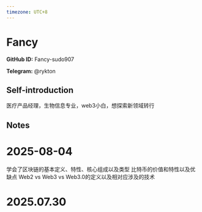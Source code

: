 ```yaml
---
timezone: UTC+8
---
```


# Fancy

**GitHub ID:** Fancy-sudo907

**Telegram:** @rykton

## Self-introduction

医疗产品经理，生物信息专业，web3小白，想探索新领域转行

## Notes

<!-- Content_START -->
# 2025-08-04

学会了区块链的基本定义、特性、核心组成以及类型
比特币的价值和特性以及优缺点
Web2 vs Web3 vs Web3.0的定义以及相对应涉及的技术


# 2025.07.30


<!-- Content_END -->
